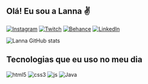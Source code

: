 ## Olá! Eu sou a Lanna ️✌


[![Instagram](https://img.shields.io/badge/Instagram-E4405F?style=for-the-badge&logo=instagram&logoColor=white)](https://www.instagram.com/sollunare/)
[![Twitch](https://img.shields.io/badge/Twitch-9146FF?style=for-the-badge&logo=twitch&logoColor=white)](https://www.twitch.tv/sollunare)
[![Behance](https://aleen42.github.io/badges/src/behance.svg)](https://www.behance.net/ylannaalmeida)
[![LinkedIn](https://img.shields.io/badge/LinkedIn-0077B5?style=for-the-badge&logo=linkedin&logoColor=white)](https://www.linkedin.com/in/yladacs/)

![Lanna GitHub stats](https://github-readme-stats.vercel.app/api?username=lanroo&show_icons=true&theme=radical)

## Tecnologias que eu uso no meu dia

<div style="display: inline_block">
  <img align="center" alt="html5" src="https://img.shields.io/badge/HTML5-E34F26?style=for-the-badge&logo=html5&logoColor=white" />
  <img align="center" alt="css3"src="https://img.shields.io/badge/CSS3-1572B6?style=for-the-badge&logo=css3&logoColor=white" />
  <img align="center" alt="js" src="https://img.shields.io/badge/JavaScript-F7DF1E?style=for-the-badge&logo=javascript&logoColor=black" />
  <img align="center" alt="Java" src="https://img.shields.io/badge/Java-ED8B00?style=for-the-badge&logo=java&logoColor=white" />
  </div><br/>

